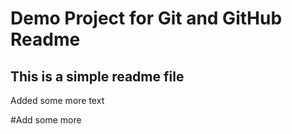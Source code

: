 # Demo Project for Git and GitHub Readme

## This is a simple readme file

Added some more text

#Add some more
